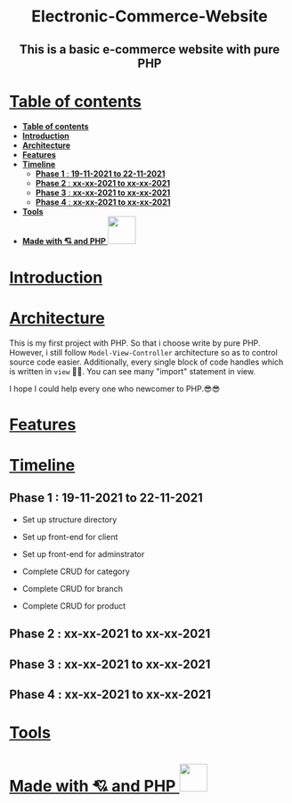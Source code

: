 <h1 align="center">Electronic-Commerce-Website</h1>
<h2 align="center">This is a basic e-commerce website with pure PHP</h2>

# [**Table of contents**](#table-of-contents)
- [**Table of contents**](#table-of-contents)
- [**Introduction**](#introduction)
- [**Architecture**](#architecture)
- [**Features**](#features)
- [**Timeline**](#timeline)
  - [**Phase 1** : **19-11-2021 to 22-11-2021**](#phase-1--19-11-2021-to-22-11-2021)
  - [**Phase 2** : **xx-xx-2021 to xx-xx-2021**](#phase-2--xx-xx-2021-to-xx-xx-2021)
  - [**Phase 3** : **xx-xx-2021 to xx-xx-2021**](#phase-3--xx-xx-2021-to-xx-xx-2021)
  - [**Phase 4** : **xx-xx-2021 to xx-xx-2021**](#phase-4--xx-xx-2021-to-xx-xx-2021)
- [**Tools**](#tools)
- [**Made with 💘 and PHP <img src="https://www.vectorlogo.zone/logos/php/php-ar21.svg" width="50px">**](#made-with--and-php-)

# [**Introduction**](#introduction)
# [**Architecture**](#architecture)
This is my first project with PHP. So that i choose write by pure PHP. However, i still follow `Model-View-Controller` architecture so as to control source code easier. Additionally, every single block of code handles which is written in `view` 🤣🤣. You can see many "import" statement in view. 

I hope I could help every one who newcomer to PHP.😎😎

# [**Features**](#features)
# [**Timeline**](#timeline)
## **Phase 1** : **19-11-2021 to 22-11-2021**

- Set up structure directory

- Set up front-end for client

- Set up front-end for adminstrator

- Complete CRUD for category

- Complete CRUD for branch
  
- Complete CRUD for product
  
## **Phase 2** : **xx-xx-2021 to xx-xx-2021**
## **Phase 3** : **xx-xx-2021 to xx-xx-2021**
## **Phase 4** : **xx-xx-2021 to xx-xx-2021**
# [**Tools**](#tools)
# [**Made with 💘 and PHP <img src="https://www.vectorlogo.zone/logos/php/php-ar21.svg" width="50px">**](#made-with-love-and-php)